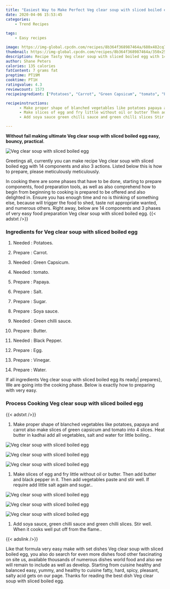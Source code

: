 ```yaml
---
title: "Easiest Way to Make Perfect Veg clear soup with sliced boiled egg"
date: 2020-04-06 15:53:45
categories:
    - Trend Recipes
    
tags:
    - Easy recipes

image: https://img-global.cpcdn.com/recipes/8b364f368987464a/680x482cq70/veg-clear-soup-with-sliced-boiled-egg-recipe-main-photo.jpg
thumbnail: https://img-global.cpcdn.com/recipes/8b364f368987464a/350x250cq70/veg-clear-soup-with-sliced-boiled-egg-recipe-main-photo.jpg
description: Recipe Tasty Veg clear soup with sliced boiled egg with 14 ingredients and 3 stages of easy cooking.
author: Shane Peters
calories: 135 calories
fatContent: 7 grams fat
preptime: PT19M
cooktime: PT1H
ratingvalue: 4.3
reviewcount: 1573
recipeingredient: ["Potatoes", "Carrot", "Green Capsicum", "tomato", "Papaya", "Salt", "Sugar", "Soya sauce", "Green chilli sauce", "Butter", "Black Pepper", "Egg", "Vinegar", "Water"]

recipeinstructions: 
      - Make proper shape of blanched vegetables like potatoes papaya and carrot also make slices of green capsicum and tomato into 4 slices Heat butter in kadhai add all vegetables salt and water for little boiling 
      - Make slices of egg and fry little without oil or butter Then add butter and black pepper in it Then add vegetables paste and stir well If require add little salt again and sugar 
      - Add soya sauce green chilli sauce and green chilli slices Stir well When it cooks well put off from the flame

---
```




**Without fail making ultimate Veg clear soup with sliced boiled egg easy, bouncy, practical**. 


![Veg clear soup with sliced boiled egg](https://img-global.cpcdn.com/recipes/8b364f368987464a/680x482cq70/veg-clear-soup-with-sliced-boiled-egg-recipe-main-photo.jpg "Veg clear soup with sliced boiled egg")




Greetings all, currently you can make recipe Veg clear soup with sliced boiled egg with 14 components and also 3 actions. Listed below this is how to prepare, please meticulously meticulously.

In cooking there are some phases that have to be done, starting to prepare components, food preparation tools, as well as also comprehend how to begin from beginning to cooking is prepared to be offered and also delighted in. Ensure you has enough time and no is thinking of something else, because will trigger the food to shed, taste not appropriate wanted, and numerous others. Right away, below are 14 components and 3 phases of very easy food preparation Veg clear soup with sliced boiled egg.
{{< adstxt />}}

### Ingredients for Veg clear soup with sliced boiled egg


1. Needed  : Potatoes.

1. Prepare  : Carrot.

1. Needed  : Green Capsicum.

1. Needed  : tomato.

1. Prepare  : Papaya.

1. Prepare  : Salt.

1. Prepare  : Sugar.

1. Prepare  : Soya sauce.

1. Needed  : Green chilli sauce.

1. Prepare  : Butter.

1. Needed  : Black Pepper.

1. Prepare  : Egg.

1. Prepare  : Vinegar.

1. Prepare  : Water.



If all ingredients Veg clear soup with sliced boiled egg its ready| prepares}, We are going into the cooking phase. Below is exactly how to preparing with very easy.

### Process Cooking Veg clear soup with sliced boiled egg

{{< adstxt />}}


1. Make proper shape of blanched vegetables like potatoes, papaya and carrot also make slices of green capsicum and tomato into 4 slices. Heat butter in kadhai add all vegetables, salt and water for little boiling..



![Veg clear soup with sliced boiled egg](https://img-global.cpcdn.com/steps/b29888251e8e70be/160x128cq70/veg-clear-soup-with-sliced-boiled-egg-recipe-step-1-photo.jpg" "Veg clear soup with sliced boiled egg")

![Veg clear soup with sliced boiled egg](https://img-global.cpcdn.com/steps/128fe1d0b7ae20e2/160x128cq70/veg-clear-soup-with-sliced-boiled-egg-recipe-step-1-photo.jpg" "Veg clear soup with sliced boiled egg")

![Veg clear soup with sliced boiled egg](https://img-global.cpcdn.com/steps/7dde91301a9c7bca/160x128cq70/veg-clear-soup-with-sliced-boiled-egg-recipe-step-1-photo.jpg" "Veg clear soup with sliced boiled egg")



1. Make slices of egg and fry little without oil or butter. Then add butter and black pepper in it. Then add vegetables paste and stir well. If require add little salt again and sugar..



![Veg clear soup with sliced boiled egg](https://img-global.cpcdn.com/steps/d6034917fe776fb0/160x128cq70/veg-clear-soup-with-sliced-boiled-egg-recipe-step-2-photo.jpg" "Veg clear soup with sliced boiled egg")

![Veg clear soup with sliced boiled egg](https://img-global.cpcdn.com/steps/31f0d0d6dff86301/160x128cq70/veg-clear-soup-with-sliced-boiled-egg-recipe-step-2-photo.jpg" "Veg clear soup with sliced boiled egg")

![Veg clear soup with sliced boiled egg](https://img-global.cpcdn.com/steps/75dceb245ea84abb/160x128cq70/veg-clear-soup-with-sliced-boiled-egg-recipe-step-2-photo.jpg" "Veg clear soup with sliced boiled egg")



1. Add soya sauce, green chilli sauce and green chilli slices. Stir well. When it cooks well put off from the flame..





{{< adslink />}}

Like that formula very easy make with set dishes Veg clear soup with sliced boiled egg, you also do search for even more dishes food other fascinating on site us, available thousands of numerous dishes world food and also we will remain to include as well as develop. Starting from cuisine healthy and balanced easy, yummy, and healthy to cuisine fatty, hard, spicy, pleasant, salty acid gets on our page. Thanks for reading the best dish Veg clear soup with sliced boiled egg.
